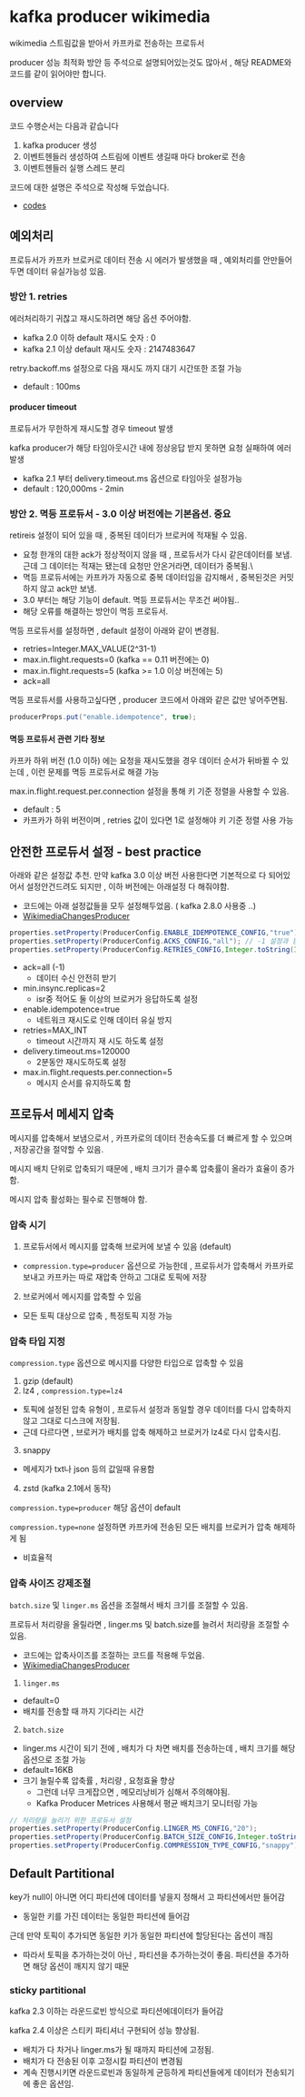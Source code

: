 # kafka producer wikimedia
wikimedia 스트림값을 받아서 카프카로 전송하는 프로듀서

producer 성능 최적화 방안 등 주석으로 설명되어있는것도 많아서 , 해당 README와 코드를 같이 읽어야만 합니다.

## overview
코드 수행순서는 다음과 같습니다
1. kafka producer 생성
2. 이벤트헨들러 생성하여 스트림에 이벤트 생길때 마다 broker로 전송
3. 이벤트헨들러 실행 스레드 분리

코드에 대한 설명은 주석으로 작성해 두었습니다.
- [codes](./src/main/java/io/conduktor/demos/kafka/wikimedia/)

## 예외처리
프로듀서가 카프카 브로커로 데이터 전송 시 에러가 발생했을 때 , 예외처리를 안만들어두면 데이터 유실가능성 있음.

### 방안 1. retries
에러처리하기 귀찮고 재시도하려면 해당 옵션 주어야함.

- kafka 2.0 이하 default 재시도 숫자 : 0
- kafka 2.1 이상 default 재시도 숫자 : 2147483647

retry.backoff.ms 설정으로 다음 재시도 까지 대기 시간또한 조절 가능
- default : 100ms

#### producer timeout
프로듀서가 무한하게 재시도할 경우 timeout 발생

kafka producer가 해당 타임아웃시간 내에 정상응답 받지 못하면 요청 실패하여 에러 발생
- kafka 2.1 부터 delivery.timeout.ms 옵션으로 타임아웃 설정가능
- default : 120,000ms - 2min

### 방안 2. 멱등 프로듀서 - 3.0 이상 버전에는 기본옵션. 중요
retireis 설정이 되어 있을 때 , 중복된 데이터가 브로커에 적재될 수 있음.
- 요청 한개의 대한 ack가 정상적이지 않을 때 , 프로듀서가 다시 같은데이터를 보냄. 근데 그 데이터는 적재는 됐는데 요청만 안온거라면, 데이터가 중복됨.\
- 멱등 프로듀서에는 카프카가 자동으로 중복 데이터임을 감지해서 , 중복된것은 커밋하지 않고 ack만 보냄.
- 3.0 부터는 해당 기능이 default. 멱등 프로듀서는 무조건 써야됨..
- 해당 오류를 해결하는 방안이 멱등 프로듀서.

멱등 프로듀서를 설정하면 , default 설정이 아래와 같이 변경됨.
- retries=Integer.MAX_VALUE(2^31-1)
- max.in.flight.requests=0 (kafka == 0.11 버전에는 0)
- max.in.flight.requests=5 (kafka >= 1.0 이상 버전에는 5)
- ack=all

멱등 프로듀서를 사용하고싶다면 , producer 코드에서 아래와 같은 값만 넣어주면됨.
```java
producerProps.put("enable.idempotence", true);
```

#### 멱등 프로듀서 관련 기타 정보
카프카 하위 버전 (1.0 이하) 에는 요청을 재시도했을 경우 데이터 순서가 뒤바뀔 수 있는데 , 이런 문제를 멱등 프로듀서로 해결 가능

max.in.flight.request.per.connection 설정을 통해 키 기준 정렬을 사용할 수 있음.
- default : 5
- 카프카가 하위 버전이며 , retries 값이 있다면 1로 설정해야 키 기준 정렬 사용 가능


## 안전한 프로듀서 설정 - best practice
아래와 같은 설정값 추천.  만약 kafka 3.0 이상 버전 사용한다면 기본적으로 다 되어있어서 설정안건드려도 되지만 , 이하 버전에는 아래설정 다 해줘야함.
- 코드에는 아래 설정값들을 모두 설정해두었음. ( kafka 2.8.0 사용중 ..)
- [WikimediaChangesProducer](./src/main/java/io/conduktor/demos/kafka/wikimedia/WikimediaChangesProducer.java)

```java
properties.setProperty(ProducerConfig.ENABLE_IDEMPOTENCE_CONFIG,"true");
properties.setProperty(ProducerConfig.ACKS_CONFIG,"all"); // -1 설정과 동일
properties.setProperty(ProducerConfig.RETRIES_CONFIG,Integer.toString(Integer.MAX_VALUE));
```

- ack=all (-1)
  - 데이터 수신 안전히 받기
- min.insync.replicas=2
  - isr중 적어도 둘 이상의 브로커가 응답하도록 설정
- enable.idempotence=true
  - 네트워크 재시도로 인해 데이터 유실 방지
- retries=MAX_INT
  - timeout 시간까지 재 시도 하도록 설정
- delivery.timeout.ms=120000
  - 2분동안 재시도하도록 설정
- max.in.flight.requests.per.connection=5
  - 메시지 순서를 유지하도록 함

## 프로듀서 메세지 압축
메시지를 압축해서 보냄으로서 , 카프카로의 데이터 전송속도를 더 빠르게 할 수 있으며 , 저장공간을 절약할 수 있음.

메시지 배치 단위로 압축되기 때문에 , 배치 크기가 클수록 압축률이 올라가 효율이 증가함.

메시지 압축 활성화는 필수로 진행해야 함.
### 압축 시기
1. 프로듀서에서 메시지를 압축해 브로커에 보낼 수 있음 (default)
- ```compression.type=producer``` 옵션으로 가능한데 , 프로듀서가 압축해서 카프카로 보내고 카프카는 따로 재압축 안하고 그대로 토픽에 저장

2. 브로커에서 메시지를 압축할 수 있음
- 모든 토픽 대상으로 압축 , 특정토픽 지정 가능


### 압축 타입 지정
```compression.type``` 옵션으로 메시지를 다양한 타입으로 압축할 수 있음
1. gzip (default)
2. lz4 , ```compression.type=lz4```
- 토픽에 설정된 압축 유형이 , 프로듀서 설정과 동일할 경우 데이터를 다시 압축하지 않고 그대로 디스크에 저장됨.
- 근데 다르다면 , 브로커가 배치를 압축 해제하고 브로커가 lz4로 다시 압축시킴.
3. snappy
- 메세지가 txt나 json 등의 값일때 유용함
4. zstd (kafka 2.1에서 동작)

```compression.type=producer``` 해당 옵션이 default

```compression.type=none``` 설정하면 카프카에 전송된 모든 배치를 브로커가 압축 해제하게 됨
- 비효율적

### 압축 사이즈 강제조절
```batch.size``` 및 ```linger.ms``` 옵션을 조절해서 배치 크기를 조절할 수 있음.

프로듀서 처리량을 올릴라면 , linger.ms 및 batch.size를 늘려서 처리량을 조절할 수 있음.
- 코드에는 압축사이즈를 조절하는 코드를 적용해 두었음.
- [WikimediaChangesProducer](./src/main/java/io/conduktor/demos/kafka/wikimedia/WikimediaChangesProducer.java)

1. ```linger.ms```
- default=0
- 배치를 전송할 때 까지 기다리는 시간

2. ```batch.size```
- linger.ms 시간이 되기 전에 , 배치가 다 차면 배치를 전송하는데 , 배치 크기를 해당 옵션으로 조절 가능
- default=16KB
- 크기 늘릴수록 압축률 , 처리량 , 요청효율 향상
  - 그런데 너무 크게잡으면 , 메모리낭비가 심해서 주의해야됨.
  - Kafka Producer Metrices 사용해서 평균 배치크기 모니터링 가능

```java
// 처리량을 늘리기 위한 프로듀서 설정
properties.setProperty(ProducerConfig.LINGER_MS_CONFIG,"20");
properties.setProperty(ProducerConfig.BATCH_SIZE_CONFIG,Integer.toString(30*1024));
properties.setProperty(ProducerConfig.COMPRESSION_TYPE_CONFIG,"snappy");
```

## Default Partitional
key가 null이 아니면 어디 파티션에 데이터를 넣을지 정해서 고 파티션에서만 들어감
- 동일한 키를 가진 데이터는 동일한 파티션에 들어감

근데 만약 토픽이 추가되면 동일한 키가 동일한 파티션에 할당된다는 옵션이 깨짐
- 따라서 토픽을 추가하는것이 아닌 , 파티션을 추가하는것이 좋음. 파티션을 추가하면 해당 옵션이 깨지지 않기 때문

### sticky partitional
kafka 2.3 이하는 라운드로빈 방식으로 파티션에데이터가 들어감

kafka 2.4 이상은 스티키 파티셔너 구현되어 성능 향상됨.
- 배치가 다 차거나 linger.ms가 될 때까지 파티션에 고정됨.
- 배치가 다 전송된 이후 고정시킬 파티션이 변경됨
- 계속 진행시키면 라운드로빈과 동일하게 균등하게 파티션들에게 데이터가 전송되기에 좋은 옵션임.